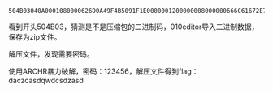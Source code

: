 ```
504B03040A0001080000626D0A49F4B5091F1E0000001200000008000000666C61672E7478746C9F170D35D0A45826A03E161FB96870EDDFC7C89A11862F9199B4CD78E7504B01023F000A0001080000626D0A49F4B5091F1E00000012000000080024000000000000002000000000000000666C61672E7478740A0020000000000001001800AF150210CAF2D1015CAEAA05CAF2D1015CAEAA05CAF2D101504B050600000000010001005A000000440000000000
```

看到开头504B03，猜测是不是压缩包的二进制码，010editor导入二进制数据，保存为zip文件。

解压文件，发现需要密码。

使用ARCHR暴力破解，密码：123456，解压文件得到flag：daczcasdqwdcsdzasd